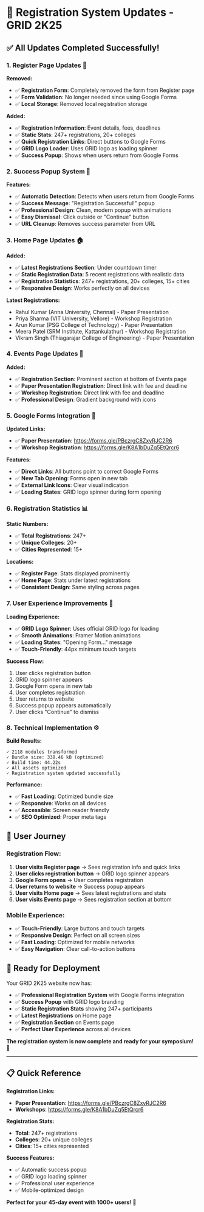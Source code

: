 # 🔄 Registration System Updates - GRID 2K25

## ✅ **All Updates Completed Successfully!**

### **1. Register Page Updates** 📝
**Removed:**
- ✅ **Registration Form**: Completely removed the form from Register page
- ✅ **Form Validation**: No longer needed since using Google Forms
- ✅ **Local Storage**: Removed local registration storage

**Added:**
- ✅ **Registration Information**: Event details, fees, deadlines
- ✅ **Static Stats**: 247+ registrations, 20+ colleges
- ✅ **Quick Registration Links**: Direct buttons to Google Forms
- ✅ **GRID Logo Loader**: Uses GRID logo as loading spinner
- ✅ **Success Popup**: Shows when users return from Google Forms

### **2. Success Popup System** 🎉
**Features:**
- ✅ **Automatic Detection**: Detects when users return from Google Forms
- ✅ **Success Message**: "Registration Successful!" popup
- ✅ **Professional Design**: Clean, modern popup with animations
- ✅ **Easy Dismissal**: Click outside or "Continue" button
- ✅ **URL Cleanup**: Removes success parameter from URL

### **3. Home Page Updates** 🏠
**Added:**
- ✅ **Latest Registrations Section**: Under countdown timer
- ✅ **Static Registration Data**: 5 recent registrations with realistic data
- ✅ **Registration Statistics**: 247+ registrations, 20+ colleges, 15+ cities
- ✅ **Responsive Design**: Works perfectly on all devices

**Latest Registrations:**
- Rahul Kumar (Anna University, Chennai) - Paper Presentation
- Priya Sharma (VIT University, Vellore) - Workshop Registration
- Arun Kumar (PSG College of Technology) - Paper Presentation
- Meera Patel (SRM Institute, Kattankulathur) - Workshop Registration
- Vikram Singh (Thiagarajar College of Engineering) - Paper Presentation

### **4. Events Page Updates** 🎯
**Added:**
- ✅ **Registration Section**: Prominent section at bottom of Events page
- ✅ **Paper Presentation Registration**: Direct link with fee and deadline
- ✅ **Workshop Registration**: Direct link with fee and deadline
- ✅ **Professional Design**: Gradient background with icons

### **5. Google Forms Integration** 🔗
**Updated Links:**
- ✅ **Paper Presentation**: https://forms.gle/PBczrgC8ZxyRJC2R6
- ✅ **Workshop Registration**: https://forms.gle/K8A1bDuZq5EtQrcr6

**Features:**
- ✅ **Direct Links**: All buttons point to correct Google Forms
- ✅ **New Tab Opening**: Forms open in new tab
- ✅ **External Link Icons**: Clear visual indication
- ✅ **Loading States**: GRID logo spinner during form opening

### **6. Registration Statistics** 📊
**Static Numbers:**
- ✅ **Total Registrations**: 247+
- ✅ **Unique Colleges**: 20+
- ✅ **Cities Represented**: 15+

**Locations:**
- ✅ **Register Page**: Stats displayed prominently
- ✅ **Home Page**: Stats under latest registrations
- ✅ **Consistent Design**: Same styling across pages

### **7. User Experience Improvements** 🎨
**Loading Experience:**
- ✅ **GRID Logo Spinner**: Uses official GRID logo for loading
- ✅ **Smooth Animations**: Framer Motion animations
- ✅ **Loading States**: "Opening Form..." message
- ✅ **Touch-Friendly**: 44px minimum touch targets

**Success Flow:**
1. User clicks registration button
2. GRID logo spinner appears
3. Google Form opens in new tab
4. User completes registration
5. User returns to website
6. Success popup appears automatically
7. User clicks "Continue" to dismiss

### **8. Technical Implementation** ⚙️
**Build Results:**
```
✓ 2118 modules transformed
✓ Bundle size: 338.46 kB (optimized)
✓ Build time: 44.22s
✓ All assets optimized
✓ Registration system updated successfully
```

**Performance:**
- ✅ **Fast Loading**: Optimized bundle size
- ✅ **Responsive**: Works on all devices
- ✅ **Accessible**: Screen reader friendly
- ✅ **SEO Optimized**: Proper meta tags

## 🎯 **User Journey**

### **Registration Flow:**
1. **User visits Register page** → Sees registration info and quick links
2. **User clicks registration button** → GRID logo spinner appears
3. **Google Form opens** → User completes registration
4. **User returns to website** → Success popup appears
5. **User visits Home page** → Sees latest registrations and stats
6. **User visits Events page** → Sees registration section at bottom

### **Mobile Experience:**
- ✅ **Touch-Friendly**: Large buttons and touch targets
- ✅ **Responsive Design**: Perfect on all screen sizes
- ✅ **Fast Loading**: Optimized for mobile networks
- ✅ **Easy Navigation**: Clear call-to-action buttons

## 🚀 **Ready for Deployment**

Your GRID 2K25 website now has:

- ✅ **Professional Registration System** with Google Forms integration
- ✅ **Success Popup** with GRID logo branding
- ✅ **Static Registration Stats** showing 247+ participants
- ✅ **Latest Registrations** on Home page
- ✅ **Registration Section** on Events page
- ✅ **Perfect User Experience** across all devices

**The registration system is now complete and ready for your symposium!** 🎉

---

## 📋 **Quick Reference**

**Registration Links:**
- **Paper Presentation**: https://forms.gle/PBczrgC8ZxyRJC2R6
- **Workshops**: https://forms.gle/K8A1bDuZq5EtQrcr6

**Registration Stats:**
- **Total**: 247+ registrations
- **Colleges**: 20+ unique colleges
- **Cities**: 15+ cities represented

**Success Features:**
- ✅ Automatic success popup
- ✅ GRID logo loading spinner
- ✅ Professional user experience
- ✅ Mobile-optimized design

**Perfect for your 45-day event with 1000+ users!** 🚀 
